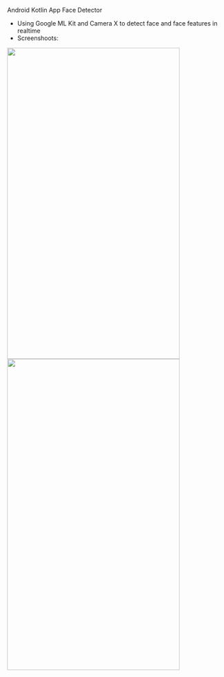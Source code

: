 Android Kotlin App Face Detector 
- Using Google ML Kit and Camera X to detect face and face features in realtime
- Screenshoots:
<p>
  <img src="https://github.com/quanhspdz/face-detector/assets/81352730/2d1ea9c9-395d-4c76-bc0f-8eddfb237f0f" width="400" height="720">
  <img src="https://github.com/quanhspdz/face-detector/assets/81352730/c9f40a86-e3ac-4c52-af5c-cd9b64d9736f" width="400" height="720">
</p>
